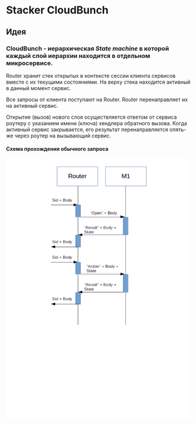 # Stacker CloudBunch

## Идея
### CloudBunch - иерархическая *State machine* в которой каждый слой иерархии находится в отдельном микросервисе.

Router хранит стек открытых в контексте сессии клиента сервисов вместе с их текущими состояниями. На верху стека находится активный в данный момент сервис.

Все запросы от клиента поступают на Router. Router перенаправляет их на активный сервис.

Открытие (вызов) нового слоя осуществляется ответом от сервиса роутеру с указанием имени (ключа) хендлера обратного вызова. Когда активный сервис закрывается, его результат перенаправляется опять-же через роутер на вызывающий сервис. 

#### Схема прохождения обычного запроса

<img src="schema1.png">